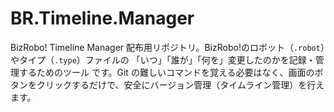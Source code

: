 # BR.Timeline.Manager
BizRobo! Timeline Manager 配布用リポジトリ。BizRobo!のロボット（`.robot`）やタイプ（`.type`）ファイルの 「いつ」「誰が」「何を」変更したのかを記録・管理するためのツール です。Git の難しいコマンドを覚える必要はなく、画面のボタンをクリックするだけで、安全にバージョン管理（タイムライン管理）を行えます。
